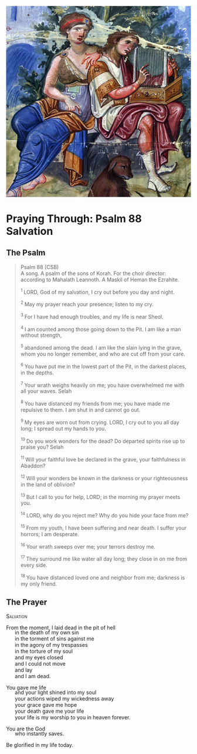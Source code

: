 <img class="intro-right" src="art-paris-psalter.jpg">

<style>
  li {list-style-type: none;}
  p + ul {
    margin-top: -18px;
}
</style>

# Praying Through: Psalm 88 Salvation

## The Psalm
>Psalm 88 (CSB)    
> A song. A psalm of the sons of Korah. For the choir director: according to Mahalath Leannoth. A Maskil of Heman the Ezrahite. 
>
><sup> 1 </sup> LORD, God of my salvation, I cry out before you day and night. 
>
><sup> 2 </sup> May my prayer reach your presence; listen to my cry. 
>
><sup> 3 </sup> For I have had enough troubles, and my life is near Sheol. 
>
><sup> 4 </sup> I am counted among those going down to the Pit. I am like a man without strength, 
>
><sup> 5 </sup> abandoned among the dead. I am like the slain lying in the grave, whom you no longer remember, and who are cut off from your care. 
>
><sup> 6 </sup> You have put me in the lowest part of the Pit, in the darkest places, in the depths. 
>
><sup> 7 </sup> Your wrath weighs heavily on me; you have overwhelmed me with all your waves. Selah 
>
><sup> 8 </sup> You have distanced my friends from me; you have made me repulsive to them. I am shut in and cannot go out. 
>
><sup> 9 </sup> My eyes are worn out from crying. LORD, I cry out to you all day long; I spread out my hands to you. 
>
><sup> 10 </sup> Do you work wonders for the dead? Do departed spirits rise up to praise you? Selah 
>
><sup> 11 </sup> Will your faithful love be declared in the grave, your faithfulness in Abaddon? 
>
><sup> 12 </sup> Will your wonders be known in the darkness or your righteousness in the land of oblivion? 
>
><sup> 13 </sup> But I call to you for help, LORD; in the morning my prayer meets you. 
>
><sup> 14 </sup> LORD, why do you reject me? Why do you hide your face from me? 
>
><sup> 15 </sup> From my youth, I have been suffering and near death. I suffer your horrors; I am desperate. 
>
><sup> 16 </sup> Your wrath sweeps over me; your terrors destroy me. 
>
><sup> 17 </sup> They surround me like water all day long; they close in on me from every side. 
>
><sup> 18 </sup> You have distanced loved one and neighbor from me; darkness is my only friend.

## The Prayer

<div style="font-variant: small-caps;">
Salvation
</div>

From the moment, I laid dead in the pit of hell
* in the death of my own sin
* in the torment of sins against me
* in the agony of my trespasses
* in the torture of my soul
* and my eyes closed
* and I could not move
* and lay
* and I am dead.

You gave me life
* and your light shined into my soul
* your actions wiped my wickedness away
* your grace gave me hope
* your death gave me your life
* your life is my worship to you in heaven forever.

You are the God
* who instantly saves.

Be glorified in my life today.
